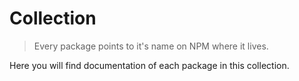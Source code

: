 # Collection

> Every package points to it's name on NPM where it lives.

Here you will find documentation of each package in this collection.
